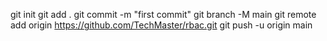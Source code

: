 git init
git add .
git commit -m "first commit"
git branch -M main
git remote add origin https://github.com/TechMaster/rbac.git
git push -u origin main
